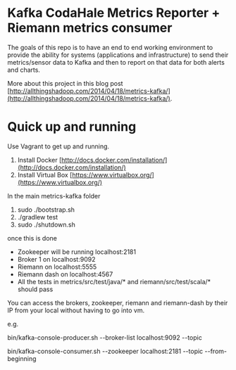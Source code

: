 Kafka CodaHale Metrics Reporter + Riemann metrics consumer
=============
The goals of this repo is to have an end to end working environment to provide the ability for systems (applications
and infrastructure) to send their metrics/sensor data to Kafka and then to report on that data for both alerts and charts.

More about this project in this blog post [http://allthingshadoop.com/2014/04/18/metrics-kafka/](http://allthingshadoop.com/2014/04/18/metrics-kafka/).

Quick up and running
====================

Use Vagrant to get up and running.

1) Install Docker [http://docs.docker.com/installation/](http://docs.docker.com/installation/)
2) Install Virtual Box [https://www.virtualbox.org/](https://www.virtualbox.org/)

In the main metrics-kafka folder

1) sudo ./bootstrap.sh
2) ./gradlew test
3) sudo ./shutdown.sh

once this is done
* Zookeeper will be running localhost:2181
* Broker 1 on localhost:9092
* Riemann on localhost:5555
* Riemann dash on localhost:4567
* All the tests in metrics/src/test/java/* and riemann/src/test/scala/* should pass

You can access the brokers, zookeeper, riemann and riemann-dash by their IP from your local without having to go into vm.

e.g.

bin/kafka-console-producer.sh --broker-list localhost:9092 --topic <get his from the random topic created in test>

bin/kafka-console-consumer.sh --zookeeper localhost:2181 --topic <get his from the random topic created in test> --from-beginning